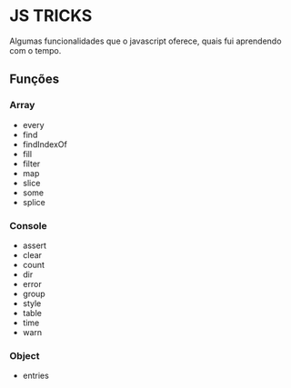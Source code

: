 # JS TRICKS

Algumas funcionalidades que o javascript oferece, quais fui aprendendo com o tempo.

## Funções
### Array
- every
- find
- findIndexOf
- fill
- filter
- map
- slice
- some
- splice

### Console
- assert
- clear
- count
- dir
- error
- group
- style
- table
- time
- warn

### Object
- entries
